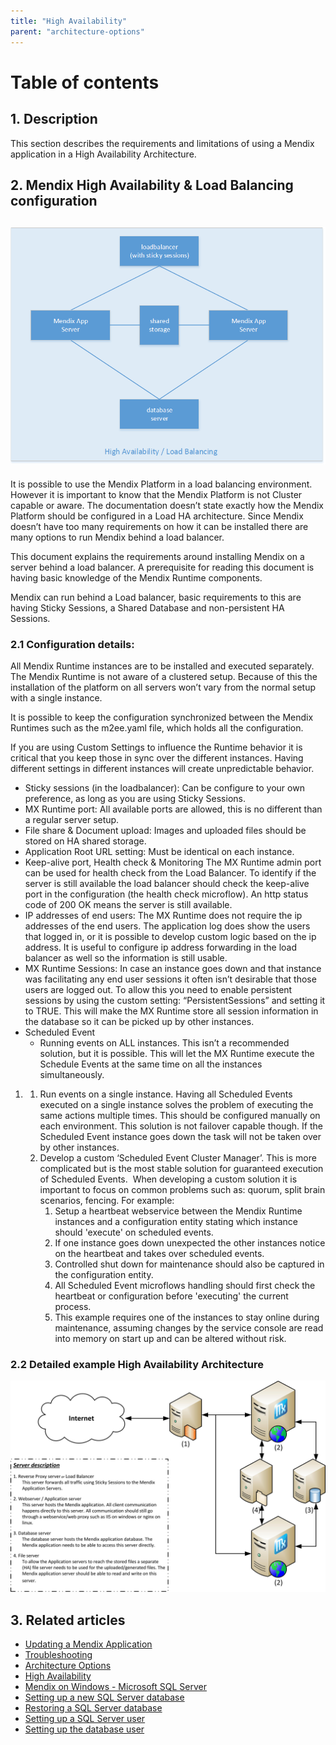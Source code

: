 ```yaml
---
title: "High Availability"
parent: "architecture-options"
---
```



# Table of contents

## 1. Description

This section describes the requirements and limitations of using a Mendix application in a High Availability Architecture.

## 2\. Mendix High Availability & Load Balancing configuration

## ![Simple HA Architecture](attachments/8785814/8946768.png)

It is possible to use the Mendix Platform in a load balancing environment. However it is important to know that the Mendix Platform is not Cluster capable or aware. The documentation doesn’t state exactly how the Mendix Platform should be configured in a Load HA architecture. Since Mendix doesn’t have too many requirements on how it can be installed there are many options to run Mendix behind a load balancer.

This document explains the requirements around installing Mendix on a server behind a load balancer. A prerequisite for reading this document is having basic knowledge of the Mendix Runtime components.

Mendix can run behind a Load balancer, basic requirements to this are having Sticky Sessions, a Shared Database and non-persistent HA Sessions.

### 2.1 Configuration details:

All Mendix Runtime instances are to be installed and executed separately. The Mendix Runtime is not aware of a clustered setup. Because of this the installation of the platform on all servers won’t vary from the normal setup with a single instance.

It is possible to keep the configuration synchronized between the Mendix Runtimes such as the m2ee.yaml file, which holds all the configuration.

If you are using Custom Settings to influence the Runtime behavior it is critical that you keep those in sync over the different instances. Having different settings in different instances will create unpredictable behavior.

*   Sticky sessions (in the loadbalancer):
    Can be configure to your own preference, as long as you are using Sticky Sessions.
*   MX Runtime port:
    All available ports are allowed, this is no different than a regular server setup.
*   File share & Document upload:
    Images and uploaded files should be stored on HA shared storage.
*   Application Root URL setting:
    Must be identical on each instance.
*   Keep-alive port, Health check & Monitoring
    The MX Runtime admin port can be used for health check from the Load Balancer. To identify if the server is still available the load balancer should check the keep-alive port in the configuration (the health check microflow). An http status code of 200 OK means the server is still available.
*   IP addresses of end users:
    The MX Runtime does not require the ip addresses of the end users. The application log does show the users that logged in, or it is possible to develop custom logic based on the ip address. It is useful to configure ip address forwarding in the load balancer as well so the information is still usable.
*   MX Runtime Sessions:
    In case an instance goes down and that instance was facilitating any end user sessions it often isn’t desirable that those users are logged out. To allow this you need to enable persistent sessions by using the custom setting: “PersistentSessions” and setting it to TRUE. This will make the MX Runtime store all session information in the database so it can be picked up by other instances.
*   Scheduled Event
    *   Running events on ALL instances. This isn’t a recommended solution, but it is possible. This will let the MX Runtime execute the Schedule Events at the same time on all the instances simultaneously.

1.  1.  Run events on a single instance. Having all Scheduled Events executed on a single instance solves the problem of executing the same actions multiple times. This should be configured manually on each environment. This solution is not failover capable though. If the Scheduled Event instance goes down the task will not be taken over by other instances.
    2.  Develop a custom ‘Scheduled Event Cluster Manager’. This is more complicated but is the most stable solution for guaranteed execution of Scheduled Events. 
        When developing a custom solution it is important to focus on common problems such as: quorum, split brain scenarios, fencing. For example:
        1.  Setup a heartbeat webservice between the Mendix Runtime instances and a configuration entity stating which instance should 'execute' on scheduled events.
        2.  If one instance goes down unexpected the other instances notice on the heartbeat and takes over scheduled events.
        3.  Controlled shut down for maintenance should also be captured in the configuration entity.
        4.  All Scheduled Event microflows handling should first check the heartbeat or configuration before 'executing' the current process.
        5.  This example requires one of the instances to stay online during maintenance, assuming changes by the service console are read into memory on start up and can be altered without risk.

### 2.2 Detailed example High Availability Architecture

![Example architecture for a High Availability environment](attachments/8785814/8946786.jpg)

## 3\. Related articles

*   [Updating a Mendix Application](updating-a-mendix-application)
*   [Troubleshooting](troubleshooting)
*   [Architecture Options](architecture-options)
*   [High Availability](high-availability)
*   [Mendix on Windows - Microsoft SQL Server](mendix-on-windows-microsoft-sql-server)
*   [Setting up a new SQL Server database](setting-up-a-new-sql-server-database)
*   [Restoring a SQL Server database](restoring-a-sql-server-database)
*   [Setting up a SQL Server user](setting-up-a-sql-server-user)
*   [Setting up the database user](setting-up-the-database-user)
